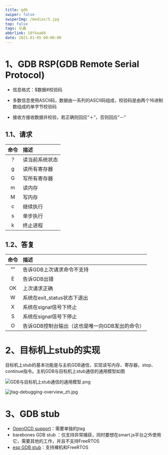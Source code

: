 ```yaml
---
title: gdb
swiper: false
swiperImg: /medias/5.jpg
top: false
tags: 乐鑫
abbrlink: 10f4aa60
date: 2021-01-05 00:00:00
---
```


# 1、GDB RSP(GDB Remote Serial Protocol)

- 信息格式：$数据#校验码

- 多数信息使用ASCII码，数据由一系列的ASCII码组成，校验码是由两个16进制数组成的单字节校验码

- 接收方接收数据并校验，若正确则回应“＋”，否则回应“－”

## 1.1、请求

| 命令 | 描述           |
| :--: | :------------- |
|  ？  | 读当前系统状态 |
|  g   | 读所有寄存器   |
|  G   | 写所有寄存器   |
|  m   | 读内存         |
|  M   | 写内存         |
|  c   | 继续执行       |
|  s   | 单步执行       |
|  k   | 终止进程       |

## 1.2、答复

| 命令 | 描述                                           |
| :--: | :--------------------------------------------- |
|  “”  | 告诉GDB上次请求命令不支持                      |
|  E   | 告诉GDB出错                                    |
|  OK  | 上次请求正确                                   |
|  W   | 系统在exit_status状态下退出                    |
|  X   | 系统在signal信号下终止                         |
|  S   | 系统在signal信号下停止                         |
|  O   | 告诉GDB控制台输出（这也是唯一向GDB发出的命令） |

# 2、目标机上stub的实现

目标机上stub的基本功能是与主机GDB通信，实现读写内存、寄存器，stop、continue指令。主机GDB与目标机上stub通信的通用模型如图

![GDB与目标机上stub通信的通用模型.png](GDB与目标机上stub通信的通用模型.png)

![jtag-debugging-overview_zh.jpg](jtag-debugging-overview_zh.jpg)

# 3、GDB stub

- [OpenOCD support](https://github.com/projectgus/openocd)：需要单独的jtag
- barebones GDB stub ：仅支持异常捕获，同时要想在smart.js平台之外使用它，需要其他的工作，并且不支持FreeRTOS
- [esp GDB stub](https://github.com/espressif/esp-gdbstub)：支持裸机和FreeRTOS 
